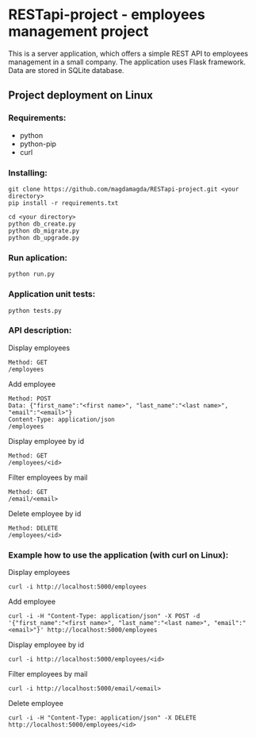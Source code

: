 # RESTapi-project - employees management project

This is a server application, which offers a simple REST API to employees management in a small company. The application uses Flask framework. Data are stored in SQLite database.  

## Project deployment on Linux ##

### Requirements: ###
- python
- python-pip
- curl

### Installing: ###
```
git clone https://github.com/magdamagda/RESTapi-project.git <your directory>
pip install -r requirements.txt

cd <your directory>
python db_create.py
python db_migrate.py
python db_upgrade.py
```
### Run aplication: ###
```
python run.py
```
### Application unit tests: ###
```
python tests.py
```
### API description: ###
 Display employees
 ```
 Method: GET
 /employees
 ```
 Add employee
 ```
 Method: POST
 Data: {"first_name":"<first name>", "last_name":"<last name>", "email":"<email>"}
 Content-Type: application/json
 /employees
 ```
 Display employee by id
 ```
 Method: GET
 /employees/<id>
 ```
 Filter employees by mail
 ```
 Method: GET
 /email/<email>
 ```
 Delete employee by id
 ```
 Method: DELETE
 /employees/<id>
 ```

### Example how to use the application (with curl on Linux): ###
 Display employees
 ```
 curl -i http://localhost:5000/employees
 ```
 Add employee
 ```
 curl -i -H "Content-Type: application/json" -X POST -d '{"first_name":"<first name>", "last_name":"<last name>", "email":"<email>"}' http://localhost:5000/employees
 ```
 Display employee by id
 ```
 curl -i http://localhost:5000/employees/<id>
 ```
 Filter employees by mail
 ```
 curl -i http://localhost:5000/email/<email>
 ```
 Delete employee
 ```
 curl -i -H "Content-Type: application/json" -X DELETE http://localhost:5000/employees/<id>
 ```



